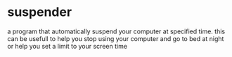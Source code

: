 # suspender
a program that automatically suspend your computer at specified time.
this can be usefull to help you stop using your computer and go to bed at night or help you set a limit to your screen time
